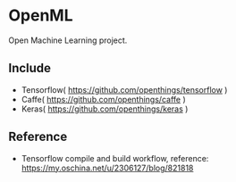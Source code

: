 # OpenML
Open Machine Learning project.

## Include
* Tensorflow( https://github.com/openthings/tensorflow )
* Caffe( https://github.com/openthings/caffe ) 
* Keras( https://github.com/openthings/keras )

## Reference
* Tensorflow compile and build workflow, reference: https://my.oschina.net/u/2306127/blog/821818

